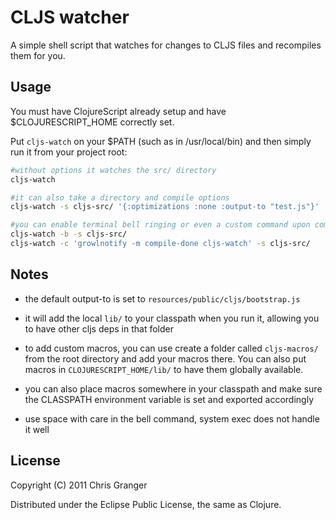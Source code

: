 # CLJS watcher

A simple shell script that watches for changes to CLJS files and recompiles them for you.

## Usage

You must have ClojureScript already setup and have $CLOJURESCRIPT_HOME correctly set. 

Put `cljs-watch` on your $PATH (such as in /usr/local/bin) and then simply run it from your project root:

```bash
#without options it watches the src/ directory
cljs-watch

#it can also take a directory and compile options
cljs-watch -s cljs-src/ '{:optimizations :none :output-to "test.js"}'

#you can enable terminal bell ringing or even a custom command upon completed compile
cljs-watch -b -s cljs-src/
cljs-watch -c 'growlnotify -m compile-done cljs-watch' -s cljs-src/
```

## Notes
* the default output-to is set to `resources/public/cljs/bootstrap.js`
* it will add the local `lib/` to your classpath when you run it, allowing you to have other cljs deps in that folder
* to add custom macros, you can use create a folder called `cljs-macros/` from the root directory and add your macros there. You can also put macros in `CLOJURESCRIPT_HOME/lib/` to have them globally available.
* you can also place macros somewhere in your classpath and make sure the CLASSPATH environment variable is set and exported accordingly

* use space with care in the bell command, system exec does not handle it well

## License

Copyright (C) 2011 Chris Granger

Distributed under the Eclipse Public License, the same as Clojure.
